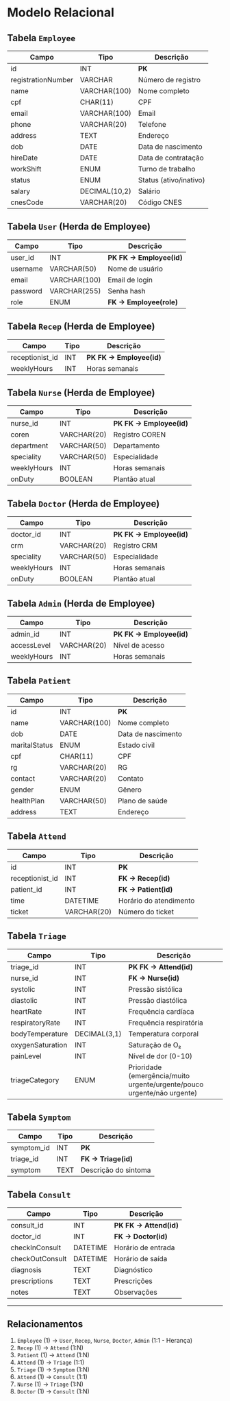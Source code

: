 # Modelo Relacional 

## Tabela `Employee`
| Campo               | Tipo         | Descrição               |
|---------------------|--------------|-------------------------|
| id                  | INT          | **PK**                  |
| registrationNumber  | VARCHAR      | Número de registro      |
| name                | VARCHAR(100) | Nome completo           |
| cpf                 | CHAR(11)     | CPF                     |
| email               | VARCHAR(100) | Email                   |
| phone               | VARCHAR(20)  | Telefone                |
| address             | TEXT         | Endereço                |
| dob                 | DATE         | Data de nascimento      |
| hireDate            | DATE         | Data de contratação     |
| workShift           | ENUM         | Turno de trabalho       |
| status              | ENUM         | Status (ativo/inativo)  |
| salary              | DECIMAL(10,2)| Salário                 |
| cnesCode            | VARCHAR(20)  | Código CNES             |

## Tabela `User` (Herda de Employee)
| Campo       | Tipo         | Descrição               |
|-------------|--------------|-------------------------|
| user_id     | INT          | **PK FK → Employee(id)**|
| username    | VARCHAR(50)  | Nome de usuário         |
| email       | VARCHAR(100) | Email de login          |
| password    | VARCHAR(255) | Senha hash              |
| role        | ENUM         | **FK → Employee(role)** |

## Tabela `Recep` (Herda de Employee)
| Campo            | Tipo         | Descrição               |
|------------------|--------------|-------------------------|
| receptionist_id  | INT          | **PK FK → Employee(id)**|
| weeklyHours      | INT          | Horas semanais         |

## Tabela `Nurse` (Herda de Employee)
| Campo            | Tipo         | Descrição               |
|------------------|--------------|-------------------------|
| nurse_id         | INT          | **PK FK → Employee(id)**|
| coren            | VARCHAR(20)  | Registro COREN          |
| department       | VARCHAR(50)  | Departamento            |
| speciality       | VARCHAR(50)  | Especialidade           |
| weeklyHours      | INT          | Horas semanais         |
| onDuty           | BOOLEAN      | Plantão atual           |

## Tabela `Doctor` (Herda de Employee)
| Campo            | Tipo         | Descrição               |
|------------------|--------------|-------------------------|
| doctor_id        | INT          | **PK FK → Employee(id)**|
| crm              | VARCHAR(20)  | Registro CRM            |
| speciality       | VARCHAR(50)  | Especialidade           |
| weeklyHours      | INT          | Horas semanais         |
| onDuty           | BOOLEAN      | Plantão atual           |

## Tabela `Admin` (Herda de Employee)
| Campo            | Tipo         | Descrição               |
|------------------|--------------|-------------------------|
| admin_id         | INT          | **PK FK → Employee(id)**|
| accessLevel      | VARCHAR(20)  | Nível de acesso         |
| weeklyHours      | INT          | Horas semanais         |

## Tabela `Patient`
| Campo           | Tipo         | Descrição               |
|-----------------|--------------|-------------------------|
| id              | INT          | **PK**                  |
| name            | VARCHAR(100) | Nome completo           |
| dob             | DATE         | Data de nascimento      |
| maritalStatus   | ENUM         | Estado civil            |
| cpf             | CHAR(11)     | CPF                     |
| rg              | VARCHAR(20)  | RG                      |
| contact         | VARCHAR(20)  | Contato                 |
| gender          | ENUM         | Gênero                  |
| healthPlan      | VARCHAR(50)  | Plano de saúde          |
| address         | TEXT         | Endereço                |

## Tabela `Attend`
| Campo            | Tipo         | Descrição               |
|------------------|--------------|-------------------------|
| id               | INT          | **PK**                  |
| receptionist_id  | INT          | **FK → Recep(id)**      |
| patient_id       | INT          | **FK → Patient(id)**    |
| time             | DATETIME     | Horário do atendimento  |
| ticket           | VARCHAR(20)  | Número do ticket        |

## Tabela `Triage`
| Campo               | Tipo         | Descrição               |
|---------------------|--------------|-------------------------|
| triage_id           | INT          | **PK FK → Attend(id)**  |
| nurse_id            | INT          | **FK → Nurse(id)**      |
| systolic            | INT          | Pressão sistólica       |
| diastolic           | INT          | Pressão diastólica      |
| heartRate           | INT          | Frequência cardíaca     |
| respiratoryRate     | INT          | Frequência respiratória |
| bodyTemperature     | DECIMAL(3,1) | Temperatura corporal    |
| oxygenSaturation    | INT          | Saturação de O₂         |
| painLevel           | INT          | Nível de dor (0-10)     |
| triageCategory      | ENUM  | Prioridade (emergência/muito urgente/urgente/pouco urgente/não urgente) |

## Tabela `Symptom`
| Campo            | Tipo         | Descrição               |
|------------------|--------------|-------------------------|
| symptom_id       | INT          | **PK**                  |
| triage_id        | INT          | **FK → Triage(id)**     |
| symptom          | TEXT         | Descrição do sintoma    |

## Tabela `Consult`
| Campo            | Tipo         | Descrição               |
|------------------|--------------|-------------------------|
| consult_id       | INT          | **PK FK → Attend(id)**  |
| doctor_id        | INT          | **FK → Doctor(id)**     |
| checkInConsult   | DATETIME     | Horário de entrada      |
| checkOutConsult  | DATETIME     | Horário de saída        |
| diagnosis        | TEXT         | Diagnóstico             |
| prescriptions    | TEXT         | Prescrições             |
| notes            | TEXT         | Observações             |

---

## Relacionamentos
1. `Employee` (1) → `User`, `Recep`, `Nurse`, `Doctor`, `Admin` (1:1 - Herança)
2. `Recep` (1) → `Attend` (1:N)  
3. `Patient` (1) → `Attend` (1:N)  
4. `Attend` (1) → `Triage` (1:1)  
5. `Triage` (1) → `Symptom` (1:N)  
6. `Attend` (1) → `Consult` (1:1)  
7. `Nurse` (1) → `Triage` (1:N)  
8. `Doctor` (1) → `Consult` (1:N)  
